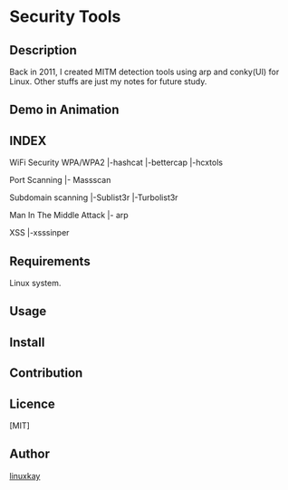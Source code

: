 # Security Tools 

## Description
Back in 2011, I created MITM detection tools using arp and conky(UI) for Linux. Other stuffs are just my notes for future study.
## Demo in Animation

## INDEX

WiFi Security WPA/WPA2
|-hashcat
|-bettercap
|-hcxtols

Port Scanning
|- Massscan

Subdomain scanning
|-Sublist3r
|-Turbolist3r

Man In The Middle Attack
|- arp

XSS 
|-xsssinper
## Requirements
Linux system.

## Usage

## Install

## Contribution

## Licence
[MIT]

## Author

[linuxkay](https://github.com/linuxkay)

